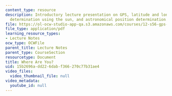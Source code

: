 ```yaml
---
content_type: resource
description: Introductory lecture presentation on GPS, latitude and longitude, astronomical
  determination using the sun, and astronomical position determination.
file: https://ol-ocw-studio-app-qa.s3.amazonaws.com/courses/12-s56-gps-where-are-you-fall-2008/15b2696add226dabf366270c77b31ae4_sem01.pdf
file_type: application/pdf
learning_resource_types:
- Lecture Notes
ocw_type: OCWFile
parent_title: Lecture Notes
parent_type: CourseSection
resourcetype: Document
title: Where Are You?
uid: 15b2696a-dd22-6dab-f366-270c77b31ae4
video_files:
  video_thumbnail_file: null
video_metadata:
  youtube_id: null
---
```

